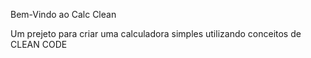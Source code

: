 Bem-Vindo ao Calc Clean

Um prejeto para criar uma calculadora simples utilizando conceitos de CLEAN CODE